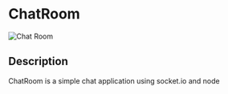 # ChatRoom

![Chat Room](assets/react.svg)

## Description
ChatRoom is a simple chat application using socket.io and node
